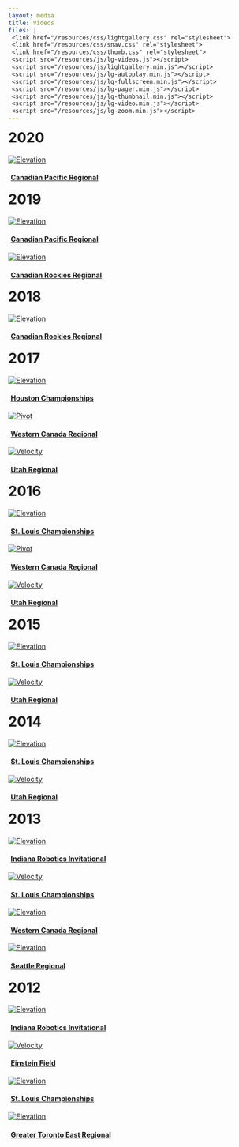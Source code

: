 ```yaml
---
layout: media
title: Videos
files: |
 <link href="/resources/css/lightgallery.css" rel="stylesheet">
 <link href="/resources/css/snav.css" rel="stylesheet">
 <link href="/resources/css/thumb.css" rel="stylesheet">
 <script src="/resources/js/lg-videos.js"></script>
 <script src="/resources/js/lightgallery.min.js"></script>
 <script src="/resources/js/lg-autoplay.min.js"></script>
 <script src="/resources/js/lg-fullscreen.min.js"></script>
 <script src="/resources/js/lg-pager.min.js"></script>
 <script src="/resources/js/lg-thumbnail.min.js"></script>
 <script src="/resources/js/lg-video.min.js"></script>
 <script src="/resources/js/lg-zoom.min.js"></script>
---
```

<div class="container" style="max-width: 1140px">
	<div class="row">
		<h1 style="margin-top: 10px">2020</h1>
	</div>
	<div class="row">
		<div class="col-md-3">
			<a id="canpacific2020" href="#">
				<div class="thumbnail">
					<img class="img-fluid" alt="Elevation" src="/albums/canpacific2020/Photos/thumb.jpg">
					<h4 style="padding-left: 5px">Canadian Pacific Regional</h4>
				</div>
			</a>
		</div>
		<div class="col-md-3">
		</div>
		<div class="col-md-3">
		</div>
		<div class="col-md-3">
		</div>
	</div>
	<div class="row">
		<h1 style="margin-top: 10px">2019</h1>
	</div>
	<div class="row">
		<div class="col-md-3">
			<a id="canpacific2019" href="#">
				<div class="thumbnail">
					<img class="img-fluid" alt="Elevation" src="/albums/canpacific2019/Photos/thumb.jpg">
					<h4 style="padding-left: 5px">Canadian Pacific Regional</h4>
				</div>
			</a>
		</div>
		<div class="col-md-3">
			<a id="CanRockies2019" href="#">
				<div class="thumbnail">
					<img class="img-fluid" alt="Elevation" src="/albums/CanRockies2019/Photos/thumb.jpg">
					<h4 style="padding-left: 5px">Canadian Rockies Regional</h4>
				</div>
			</a>
		</div>
		<div class="col-md-3">
		</div>
		<div class="col-md-3">
		</div>
	</div>
	<div class="row">
		<h1 style="margin-top: 10px">2018</h1>
	</div>
	<div class="row">
		<div class="col-md-3">
			<a id="CanRockies2018" href="#">
				<div class="thumbnail">
					<img class="img-fluid" alt="Elevation" src="/albums/CanRockies2018/Photos/thumb.jpg">
					<h4 style="padding-left: 5px">Canadian Rockies Regional</h4>
				</div>
			</a>
		</div>
	</div>
	<div class="col-md-3">
	</div>
	<div class="col-md-3">
	</div>
	<div class="col-md-3">
	</div>
	<div class="row">
		<h1 style="margin-top: 10px">2017</h1>
	</div>
	<div class="row">
		<div class="col-md-3">
			<a id="houston2017" href="#">
				<div class="thumbnail">
					<img class="img-fluid" alt="Elevation" src="/albums/Houston2017/Photos/thumb.jpg">
					<h4 style="padding-left: 5px">Houston Championships</h4>
				</div>
			</a>
		</div>
		<div class="col-md-3">
			<a id="westerncanada2017" href="#">
				<div class="thumbnail">
					<img class="img-fluid" alt="Pivot" src="/albums/WesternCanada2017/Photos/thumb.jpg">
					<h4 style="padding-left: 5px">Western Canada Regional</h4>
				</div>
			</a>
		</div>
		<div class="col-md-3">
			<a id="utah2017" href="#">
				<div class="thumbnail">
					<img class="img-fluid" alt="Velocity" src="/albums/Utah2017/Photos/thumb.jpg">
					<h4 style="padding-left: 5px">Utah Regional</h4>
				</div>
			</a>
		</div>
	</div>
	<div class="col-md-3">
	</div>
	<div class="row">
		<h1 style="margin-top: 10px">2016</h1>
	</div>
	<div class="row">
		<div class="col-md-3">
			<a id="championships2016" href="#">
				<div class="thumbnail">
					<img class="img-fluid" alt="Elevation" src="/resources/img/elevation.JPG">
					<h4 style="padding-left: 5px">St. Louis Championships</h4>
				</div>
			</a>
		</div>
		<div class="col-md-3">
			<a id="westerncanada2016" href="#">
				<div class="thumbnail">
					<img class="img-fluid" alt="Pivot" src="/resources/img/pivot.jpg">
					<h4 style="padding-left: 5px">Western Canada Regional</h4>
				</div>
			</a>
		</div>
		<div class="col-md-3">
			<a id="utah2016" href="#">
				<div class="thumbnail">
					<img class="img-fluid" alt="Velocity" src="/resources/img/velocity.jpg">
					<h4 style="padding-left: 5px">Utah Regional</h4>
				</div>
			</a>
		</div>
		<div class="col-md-3">
		</div>
	</div>
	<div class="row">
		<h1 style="margin-top: 10px">2015</h1>
	</div>
	<div class="row">
		<div class="col-md-3">
			<a id="championships2015" href="#">
				<div class="thumbnail">
					<img class="img-fluid" alt="Elevation" src="/albums/Championship2015/Photos/thumb.jpg">
					<h4 style="padding-left: 5px">St. Louis Championships</h4>
				</div>
			</a>
		</div>
		<div class="col-md-3">
			<a id="utah2015" href="#">
				<div class="thumbnail">
					<img class="img-fluid" alt="Velocity" src="/albums/Utah15/Photos/thumb.jpg">
					<h4 style="padding-left: 5px">Utah Regional</h4>
				</div>
			</a>
		</div>
		<div class="col-md-3">
		</div>
		<div class="col-md-3">
		</div>
	</div>
	<div class="row">
		<h1 style="margin-top: 10px">2014</h1>
	</div>
	<div class="row">
		<div class="col-md-3">
			<a id="championships2014" href="#">
				<div class="thumbnail">
					<img class="img-fluid" alt="Elevation" src="/resources/img/videothumbs/champs2014.jpg">
					<h4 style="padding-left: 5px">St. Louis Championships</h4>
				</div>
			</a>
		</div>
		<div class="col-md-3">
			<a id="utah2014" href="#">
				<div class="thumbnail">
					<img class="img-fluid" alt="Velocity" src="/resources/img/videothumbs/utah2014.jpg">
					<h4 style="padding-left: 5px">Utah Regional</h4>
				</div>
			</a>
		</div>
		<div class="col-md-3">
		</div>
		<div class="col-md-3">
		</div>
	</div>
	<div class="row">
		<h1 style="margin-top: 10px">2013</h1>
	</div>
	<div class="row">
		<div class="col-md-3">
			<a id="iri2013" href="#">
				<div class="thumbnail">
					<img class="img-fluid" alt="Elevation" src="/albums/IRI/Photos/thumb.jpg">
					<h4 style="padding-left: 5px">Indiana Robotics Invitational</h4>
				</div>
			</a>
		</div>
		<div class="col-md-3">
			<a id="championships2013" href="#">
				<div class="thumbnail">
					<img class="img-fluid" alt="Velocity" src="/resources/img/videothumbs/champs2013.jpg">
					<h4 style="padding-left: 5px">St. Louis Championships</h4>
				</div>
			</a>
		</div>
		<div class="col-md-3">
			<a id="westerncanada2013" href="#">
				<div class="thumbnail">
					<img class="img-fluid" alt="Elevation" src="/resources/img/videothumbs/westerncanada2013.jpg">
					<h4 style="padding-left: 5px">Western Canada Regional</h4>
				</div>
			</a>
		</div>
		<div class="col-md-3">
			<a id="seattle2013" href="#">
				<div class="thumbnail">
					<img class="img-fluid" alt="Elevation" src="/albums/Seattle2013/Photos/thumb.jpg">
					<h4 style="padding-left: 5px">Seattle Regional</h4>
				</div>
			</a>
		</div>
	</div>
	<div class="row">
		<h1 style="margin-top: 10px">2012</h1>
	</div>
	<div class="row" style="margin-bottom: 15px">
		<div class="col-md-3">
			<a id="iri2012" href="#">
				<div class="thumbnail">
					<img class="img-fluid" alt="Elevation" src="/resources/img/videothumbs/iri2012.jpg">
					<h4 style="padding-left: 5px">Indiana Robotics Invitational</h4>
				</div>
			</a>
		</div>
		<div class="col-md-3">
			<a id="einstein2012" href="#">
				<div class="thumbnail">
					<img class="img-fluid" alt="Velocity" src="/resources/img/videothumbs/einstein2012.jpg">
					<h4 style="padding-left: 5px">Einstein Field</h4>
				</div>
			</a>
		</div>
		<div class="col-md-3">
			<a id="championships2012" href="#">
				<div class="thumbnail">
					<img class="img-fluid" alt="Elevation" src="/resources/img/videothumbs/champs2012.jpg">
					<h4 style="padding-left: 5px">St. Louis Championships</h4>
				</div>
			</a>
		</div>
		<div class="col-md-3">
			<a id="toronto2012" href="#">
				<div class="thumbnail">
					<img class="img-fluid" alt="Elevation" src="/resources/img/videothumbs/toronto2012.jpg">
					<h4 style="padding-left: 5px">Greater Toronto East Regional</h4>
				</div>
			</a>
		</div>
	</div>